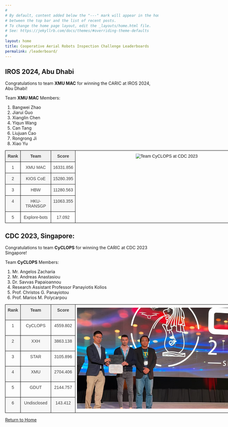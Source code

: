 ```yaml
---
#
# By default, content added below the "---" mark will appear in the home page
# between the top bar and the list of recent posts.
# To change the home page layout, edit the _layouts/home.html file.
# See: https://jekyllrb.com/docs/themes/#overriding-theme-defaults
#
layout: home
title: Cooperative Aerial Robots Inspection Challenge Leaderboards
permalink: /leaderboard/
---
```


## IROS 2024, Abu Dhabi

Congratulations to team **XMU MAC** for winning the CARIC at IROS 2024, Abu Dhabi!

Team **XMU MAC** Members:<br/>
 1. Bangwei Zhao <br/>
 2. Jiarui Guo<br/>
 3. Xianglin Chen<br/>
 4. Yiqun Wang<br/>
 5. Can Tang<br/>
 6. Liujuan Cao<br/>
 7. Rongrong Ji<br/>
 8. Xiao Yu<br/>

<style type="text/css">
.tg  {border-collapse:collapse;border-spacing:0;}
.tg td{border-color:black;border-style:solid;border-width:1px;font-family:Arial, sans-serif;font-size:14px;
  overflow:hidden;padding:10px 5px;word-break:normal;}
.tg th{border-color:black;border-style:solid;border-width:1px;font-family:Arial, sans-serif;font-size:14px;
  font-weight:normal;overflow:hidden;padding:10px 5px;word-break:normal;}
.tg .tg-kh82{background-color:#FDFDFD;border-color:#000000;color:#3F3F3F;text-align:center;vertical-align:top}
.tg .tg-k9d3{background-color:#F0F0F0;border-color:#000000;color:#3F3F3F;font-weight:bold;text-align:center;vertical-align:top}
.tg .tg-smba{background-color:#F7F7F7;color:#3F3F3F;text-align:center;vertical-align:top}
.tg .tg-m557{background-color:#F7F7F7;border-color:#000000;color:#3F3F3F;text-align:center;vertical-align:top}
.tg .tg-0lax{text-align:center;vertical-align:top}
</style>
<table class="tg" style="undefined;table-layout: fixed; width: 1000px"><colgroup>
<col style="width: 50px">
<col style="width: 100px">
<col style="width: 80px">
<col style="width: 600px">
</colgroup>
<thead>
  <tr>
    <th class="tg-k9d3">Rank</th>
    <th class="tg-k9d3">Team</th>
    <th class="tg-k9d3">Score</th>
    <th class="tg-0lax" rowspan="6"> <img src="../docs/mbs_trimmed_spedup.gif" width="100%" alt="Team CyCLOPS at CDC 2023"> </th>
  </tr>
  <tr>
    <th class="tg-kh82">1</th>
    <th class="tg-kh82">XMU MAC</th>
    <th class="tg-kh82">16331.856</th>
  </tr>
  <tr>
    <th class="tg-m557">2</th>
    <th class="tg-m557">KIOS CoE</th>
    <th class="tg-m557">15280.395</th>
  </tr>
  <tr>
    <th class="tg-kh82">3</th>
    <th class="tg-kh82">HBW</th>
    <th class="tg-kh82">11280.563</th>
  </tr>
  <tr>
    <th class="tg-m557">4</th>
    <th class="tg-m557">HKU-TRANSGP<br></th>
    <th class="tg-m557">11063.355</th>
  </tr>
  <tr>
    <th class="tg-kh82">5</th>
    <th class="tg-kh82">Explore-bots</th>
    <th class="tg-kh82" rowspan="6">17.092</th>
  </tr></thead>
</table>


## CDC 2023, Singapore:

Congratulations to team **CyCLOPS** for winning the CARIC at CDC 2023 Singapore!

Team **CyCLOPS** Members: <br/>
1. Mr. Angelos Zacharia <br/>
2. Mr. Andreas Anastasiou <br/>
3. Dr. Savvas Papaioannou <br/>
4. Research Assistant Professor Panayiotis Kolios <br/>
5. Prof. Christos G. Panayiotou <br/>
6. Prof. Marios M. Polycarpou <br/>

<style type="text/css">
.tg  {border-collapse:collapse;border-spacing:0;}
.tg td{border-color:black;border-style:solid;border-width:1px;font-family:Arial, sans-serif;font-size:14px;
  overflow:hidden;padding:10px 5px;word-break:normal;}
.tg th{border-color:black;border-style:solid;border-width:1px;font-family:Arial, sans-serif;font-size:14px;
  font-weight:normal;overflow:hidden;padding:10px 5px;word-break:normal;}
.tg .tg-kh82{background-color:#FDFDFD;border-color:#000000;color:#3F3F3F;text-align:center;vertical-align:top}
.tg .tg-k9d3{background-color:#F0F0F0;border-color:#000000;color:#3F3F3F;font-weight:bold;text-align:center;vertical-align:top}
.tg .tg-smba{background-color:#F7F7F7;color:#3F3F3F;text-align:center;vertical-align:top}
.tg .tg-m557{background-color:#F7F7F7;border-color:#000000;color:#3F3F3F;text-align:center;vertical-align:top}
.tg .tg-0lax{text-align:center;vertical-align:top}
</style>
<table class="tg" style="undefined;table-layout: fixed; width: 1000px"><colgroup>
<col style="width: 50px">
<col style="width: 100px">
<col style="width: 80px">
<col style="width: 600px">
</colgroup>
<thead>
  <tr>
    <td class="tg-k9d3"><span style="font-weight:bold;background-color:#F0F0F0">Rank</span></td>
    <td class="tg-k9d3"><span style="font-weight:bold;background-color:#F0F0F0">Team</span></td>
    <td class="tg-k9d3"><span style="font-weight:bold;background-color:#F0F0F0">Score</span></td>
    <td class="tg-0lax" rowspan="7"> <a href="https://www.kios.ucy.ac.cy/first-prize-for-kios-researchers-at-the-international-cooperative-aerial-robots-inspection-challenge/"> <img src="../cyclops_cdc2023.jpg" width="100%" alt="Team CyCLOPS at CDC 2023"> </a> </td>
  </tr>
  <tr>
    <td class="tg-kh82">1</td>
    <td class="tg-kh82">CyCLOPS</td>
    <td class="tg-kh82">4559.802</td>
  </tr>
  <tr>
    <td class="tg-m557">2</td>
    <td class="tg-m557">XXH</td>
    <td class="tg-m557">3863.138</td>
  </tr>
  <tr>
    <td class="tg-kh82">3</td>
    <td class="tg-kh82">STAR</td>
    <td class="tg-kh82">3105.896</td>
  </tr>
  <tr>
    <td class="tg-m557">4</td>
    <td class="tg-m557">XMU</td>
    <td class="tg-m557">2704.406</td>
  </tr>
  <tr>
    <td class="tg-kh82">5</td>
    <td class="tg-kh82">GDUT</td>
    <td class="tg-kh82">2144.757</td>
  </tr>
  <tr>
    <td class="tg-smba">6</td>
    <td class="tg-smba">Undisclosed</td>
    <td class="tg-smba">143.412</td>
  </tr></thead></table>

  [Return to Home](/)